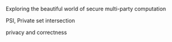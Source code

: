 Exploring the beautiful world of secure multi-party computation

PSI, Private set intersection

privacy and correctness
